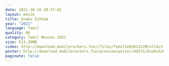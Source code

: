 ```yaml
---
date: 2021-10-16 20:37:01
layout: movie
title: Enaku Ishtam
year: "2021"
language: Tamil
quality: HD
category: Tamil Movies 2021
size: 613.39MB
video: http://download.mobilerockers.fun//files/Tamil%202021%20Collection/Enaku%20Ishtam%20(2021)/Enaku%20Ishtam%20(2021)%20Full%20Movies/Enaku%20Ishtam%20(2021)%20HDRip/Enaku%20Ishtam%20(2021)%20HDRip%20Single%20Part.mp4
poster: http://download.mobilerockers.fun/preview/poster/48571/Enaku%20Ishtam%20(2021).png
paginate: false
---
```

